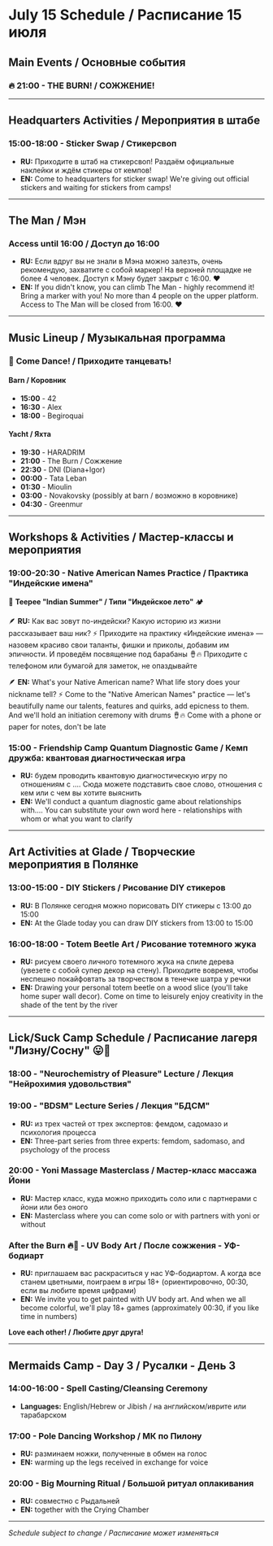# July 15 Schedule / Расписание 15 июля

## Main Events / Основные события

### 🔥 **21:00 - THE BURN! / СОЖЖЕНИЕ!**

---

## Headquarters Activities / Мероприятия в штабе

### **15:00-18:00 - Sticker Swap / Стикерсвоп**
- **RU:** Приходите в штаб на стикерсвоп! Раздаём официальные наклейки и ждём стикеры от кемпов!
- **EN:** Come to headquarters for sticker swap! We're giving out official stickers and waiting for stickers from camps!

---

## The Man / Мэн

### **Access until 16:00 / Доступ до 16:00**
- **RU:** Если вдруг вы не знали в Мэна можно залезть, очень рекомендую, захватите с собой маркер! На верхней площадке не более 4 человек. Доступ к Мэну будет закрыт с 16:00. ❤️
- **EN:** If you didn't know, you can climb The Man - highly recommend it! Bring a marker with you! No more than 4 people on the upper platform. Access to The Man will be closed from 16:00. ❤️

---

## Music Lineup / Музыкальная программа

### 🎵 **Come Dance! / Приходите танцевать!**

#### **Barn / Коровник**
- **15:00** - 42
- **16:30** - Alex  
- **18:00** - Begiroquai

#### **Yacht / Яхта**
- **19:30** - HARADRIM
- **21:00** - The Burn / Сожжение
- **22:30** - DNI (Diana+Igor)
- **00:00** - Tata Leban
- **01:30** - Mioulin
- **03:00** - Novakovsky (possibly at barn / возможно в коровнике)
- **04:30** - Greenmur

---

## Workshops & Activities / Мастер-классы и мероприятия

### **19:00-20:30 - Native American Names Practice / Практика "Индейские имена"**
📍 **Teepee "Indian Summer" / Типи "Индейское лето"** 🏕️

🪶 **RU:** Как вас зовут по-индейски? Какую историю из жизни рассказывает ваш ник? ⚡️
Приходите на практику «Индейские имена» — назовем красиво свои таланты, фишки и приколы, добавим им эпичности. И проведём посвящение под барабаны 🪘🔥
Приходите с телефоном или бумагой для заметок, не опаздывайте

🪶 **EN:** What's your Native American name? What life story does your nickname tell? ⚡️
Come to the "Native American Names" practice — let's beautifully name our talents, features and quirks, add epicness to them. And we'll hold an initiation ceremony with drums 🪘🔥
Come with a phone or paper for notes, don't be late

### **15:00 - Friendship Camp Quantum Diagnostic Game / Кемп дружба: квантовая диагностическая игра**
- **RU:** будем проводить квантовую диагностическую игру по отношениям с .... Сюда можете подставить свое слово, отношения с кем или с чем вы хотите выяснить
- **EN:** We'll conduct a quantum diagnostic game about relationships with.... You can substitute your own word here - relationships with whom or what you want to clarify

---

## Art Activities at Glade / Творческие мероприятия в Полянке

### **13:00-15:00 - DIY Stickers / Рисование DIY стикеров**
- **RU:** В Полянке сегодня можно порисовать DIY стикеры с 13:00 до 15:00
- **EN:** At the Glade today you can draw DIY stickers from 13:00 to 15:00

### **16:00-18:00 - Totem Beetle Art / Рисование тотемного жука**
- **RU:** рисуем своего личного тотемного жука на спиле дерева (увезете с собой супер декор на стену). Приходите вовремя, чтобы неспешно покайфовтать за творчеством в тенечке шатра у речки
- **EN:** Drawing your personal totem beetle on a wood slice (you'll take home super wall decor). Come on time to leisurely enjoy creativity in the shade of the tent by the river

---

## Lick/Suck Camp Schedule / Расписание лагеря "Лизну/Сосну" 😛🌲

### **18:00 - "Neurochemistry of Pleasure" Lecture / Лекция "Нейрохимия удовольствия"**

### **19:00 - "BDSM" Lecture Series / Лекция "БДСМ"**
- **RU:** из трех частей от трех экспертов: фемдом, садомазо и психология процесса
- **EN:** Three-part series from three experts: femdom, sadomaso, and psychology of the process

### **20:00 - Yoni Massage Masterclass / Мастер-класс массажа Йони**
- **RU:** Мастер класс, куда можно приходить соло или с партнерами с йони или без оного
- **EN:** Masterclass where you can come solo or with partners with yoni or without

### **After the Burn 🔥🕺 - UV Body Art / После сожжения - УФ-бодиарт**
- **RU:** приглашаем вас раскраситься у нас УФ-бодиартом. А когда все станем цветными, поиграем в игры 18+ (ориентировочно, 00:30, если вы любите время цифрами)
- **EN:** We invite you to get painted with UV body art. And when we all become colorful, we'll play 18+ games (approximately 00:30, if you like time in numbers)

**Love each other! / Любите друг друга!**

---

## Mermaids Camp - Day 3 / Русалки - День 3

### **14:00-16:00 - Spell Casting/Cleansing Ceremony**
- **Languages:** English/Hebrew or Jibish / на английском/иврите или тарабарском

### **17:00 - Pole Dancing Workshop / МК по Пилону**
- **RU:** разминаем ножки, полученные в обмен на голос
- **EN:** warming up the legs received in exchange for voice

### **20:00 - Big Mourning Ritual / Большой ритуал оплакивания**
- **RU:** совместно с Рыдальней
- **EN:** together with the Crying Chamber

---

*Schedule subject to change / Расписание может изменяться*